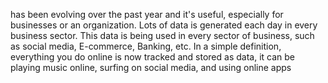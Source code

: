 has been evolving over the past year and it's useful, especially for businesses or an organization. Lots of data is generated each day in every business sector. This data is being used in every sector of business, such as social media, E-commerce, Banking, etc. In a simple definition, everything you do online is now tracked and stored as data, it can be playing music online, surfing on social media, and using online apps